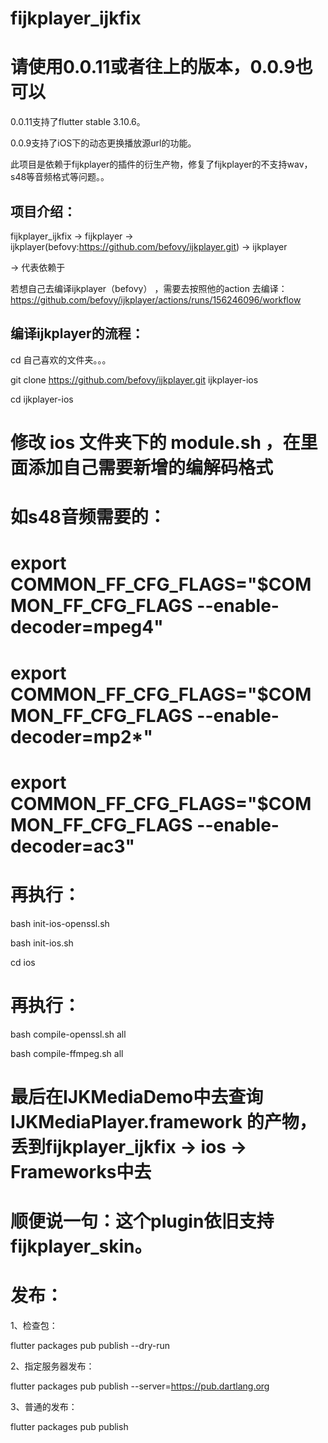 # fijkplayer_ijkfix
# 请使用0.0.11或者往上的版本，0.0.9也可以
0.0.11支持了flutter stable 3.10.6。

0.0.9支持了iOS下的动态更换播放源url的功能。

此项目是依赖于fijkplayer的插件的衍生产物，修复了fijkplayer的不支持wav，s48等音频格式等问题。。

## 项目介绍：

fijkplayer_ijkfix -> fijkplayer -> ijkplayer(befovy:https://github.com/befovy/ijkplayer.git) -> ijkplayer

-> 代表依赖于


若想自己去编译ijkplayer（befovy） ，需要去按照他的action 去编译： https://github.com/befovy/ijkplayer/actions/runs/156246096/workflow


## 编译ijkplayer的流程：

cd 自己喜欢的文件夹。。。

git clone https://github.com/befovy/ijkplayer.git ijkplayer-ios

cd ijkplayer-ios

# 修改 ios 文件夹下的 module.sh ，在里面添加自己需要新增的编解码格式
# 如s48音频需要的：
# export COMMON_FF_CFG_FLAGS="$COMMON_FF_CFG_FLAGS --enable-decoder=mpeg4"
# export COMMON_FF_CFG_FLAGS="$COMMON_FF_CFG_FLAGS --enable-decoder=mp2*"
# export COMMON_FF_CFG_FLAGS="$COMMON_FF_CFG_FLAGS --enable-decoder=ac3"

# 再执行：

bash init-ios-openssl.sh

bash init-ios.sh

cd ios 

# 再执行：

bash compile-openssl.sh all

bash compile-ffmpeg.sh all

# 最后在IJKMediaDemo中去查询IJKMediaPlayer.framework 的产物，丢到fijkplayer_ijkfix -> ios -> Frameworks中去
 


# 顺便说一句：这个plugin依旧支持fijkplayer_skin。


# 发布：

1、检查包：

flutter packages pub publish --dry-run

2、指定服务器发布：

flutter packages pub publish --server=https://pub.dartlang.org

3、普通的发布：

flutter packages pub publish
